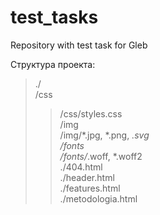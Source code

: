 # test_tasks
Repository with test task for Gleb

Структура проекта:  
>./  
>/css  
>>/css/styles.css  
>/img  
>>/img/*.jpg, *.png, *.svg  
>/fonts  
>/fonts/*.woff, *.woff2  
>./404.html  
>./header.html  
>./features.html  
>./metodologia.html  
